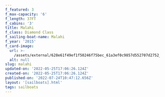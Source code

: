 ```yaml
---
f_featured: 3
f_max-capacity: '6'
f_length: 37FT
f_cabins: '3'
title: Malahi
f_class: Diamond Class
f_sailing-boat-name: Malahi
f_year: '2015'
f_card-image:
  url: >-
    /assets/external/628e61f49ef1f50246f75bec_61a3ef0c9857d552707d2752_boats3-p-500.jpg
  alt: null
slug: malahi
updated-on: '2022-05-25T17:06:26.124Z'
created-on: '2022-05-25T17:06:26.124Z'
published-on: '2022-07-24T10:47:12.656Z'
layout: '[sailboats].html'
tags: sailboats
---
```



